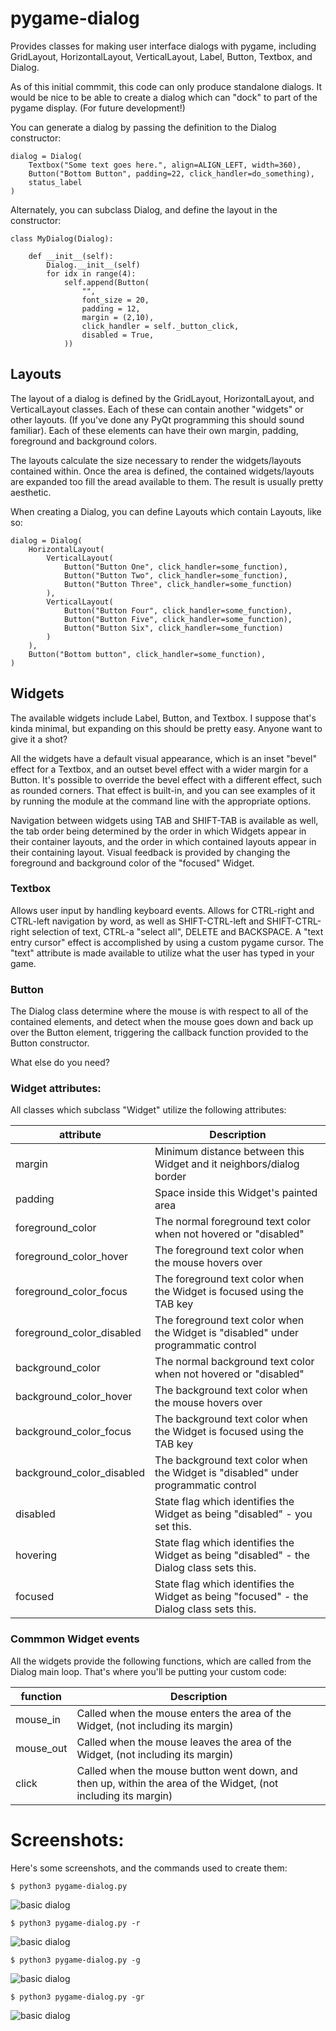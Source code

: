 # pygame-dialog

Provides classes for making user interface dialogs with pygame, including
GridLayout, HorizontalLayout, VerticalLayout, Label, Button, Textbox, and Dialog.

As of this initial commmit, this code can only produce standalone dialogs. It would be nice to be able to create a dialog which can "dock" to part of the pygame display. (For future development!)

You can generate a dialog by passing the definition to the Dialog constructor:

	dialog = Dialog(
		Textbox("Some text goes here.", align=ALIGN_LEFT, width=360),
		Button("Bottom Button", padding=22, click_handler=do_something),
		status_label
	)

Alternately, you can subclass Dialog, and define the layout in the constructor:

	class MyDialog(Dialog):

		def __init__(self):
			Dialog.__init__(self)
			for idx in range(4):
				self.append(Button(
					"",
					font_size = 20,
					padding = 12,
					margin = (2,10),
					click_handler = self._button_click,
					disabled = True,
				))

## Layouts

The layout of a dialog is defined by the GridLayout, HorizontalLayout, and
VerticalLayout classes. Each of these can contain another "widgets" or other
layouts. (If you've done any PyQt programming this should sound familiar). Each
of these elements can have their own margin, padding, foreground and background
colors.

The layouts calculate the size necessary to render the widgets/layouts
contained within. Once the area is defined, the contained widgets/layouts are
expanded too fill the aread available to them. The result is usually pretty
aesthetic.

When creating a Dialog, you can define Layouts which contain Layouts, like so:

	dialog = Dialog(
		HorizontalLayout(
			VerticalLayout(
				Button("Button One", click_handler=some_function),
				Button("Button Two", click_handler=some_function),
				Button("Button Three", click_handler=some_function)
			),
			VerticalLayout(
				Button("Button Four", click_handler=some_function),
				Button("Button Five", click_handler=some_function),
				Button("Button Six", click_handler=some_function)
			)
		),
		Button("Bottom button", click_handler=some_function),
	)


## Widgets

The available widgets include Label, Button, and Textbox. I suppose that's
kinda minimal, but expanding on this should be pretty easy. Anyone want to give
it a shot?

All the widgets have a default visual appearance, which is an inset "bevel"
effect for a Textbox, and an outset bevel effect with a wider margin for a
Button. It's possible to override the bevel effect with a different effect,
such as rounded corners. That effect is built-in, and you can see examples of
it by running the module at the command line with the appropriate options.

Navigation between widgets using TAB and SHIFT-TAB is available as well, the
tab order being determined by the order in which Widgets appear in their
container layouts, and the order in which contained layouts appear in their
containing layout. Visual feedback is provided by changing the foreground and
background color of the "focused" Widget.

### Textbox

Allows user input by handling keyboard events. Allows for CTRL-right and
CTRL-left navigation by word, as well as SHIFT-CTRL-left and SHIFT-CTRL-right
selection of text, CTRL-a "select all", DELETE and BACKSPACE. A "text entry
cursor" effect is accomplished by using a custom pygame cursor. The "text"
attribute is made available to utilize what the user has typed in your game.

### Button

The Dialog class determine where the mouse is with respect to all of the
contained elements, and detect when the mouse goes down and back up over the
Button element, triggering the callback function provided to the Button
constructor.

What else do you need?


### Widget attributes:

All classes which subclass "Widget" utilize the following attributes:

| attribute						| Description 	|
|-------------------------------|---------------|
|	margin						| Minimum distance between this Widget and it neighbors/dialog border |
|	padding						| Space inside this Widget's painted area |
|	foreground_color			| The normal foreground text color when not hovered or "disabled" |
|	foreground_color_hover		| The foreground text color when the mouse hovers over |
|	foreground_color_focus		| The foreground text color when the Widget is focused using the TAB key |
|	foreground_color_disabled	| The foreground text color when the Widget is "disabled" under programmatic control |
|	background_color			| The normal background text color when not hovered or "disabled" |
|	background_color_hover		| The background text color when the mouse hovers over |
|	background_color_focus		| The background text color when the Widget is focused using the TAB key |
|	background_color_disabled	| The background text color when the Widget is "disabled" under programmatic control |
|	disabled					| State flag which identifies the Widget as being "disabled" - you set this. |
|	hovering					| State flag which identifies the Widget as being "disabled" - the Dialog class sets this. ||
|	focused						| State flag which identifies the Widget as being "focused" - the Dialog class sets this. ||

### Commmon Widget events

All the widgets provide the following functions, which are called from the Dialog main loop. That's where you'll be putting your custom code:

| function			| Description 	|
|-------------------|---------------|
|	mouse_in		| Called when the mouse enters the area of the Widget, (not including its margin) |
|	mouse_out		| Called when the mouse leaves the area of the Widget, (not including its margin) |
|	click			| Called when the mouse button went down, and then up, within the area of the Widget, (not including its margin) |

# Screenshots:

Here's some screenshots, and the commands used to create them:

	$ python3 pygame-dialog.py

![basic dialog](https://github.com/Zen-Master-SoSo/pygame-dialog/blob/main/screenshots/dialog.png?raw=true)

	$ python3 pygame-dialog.py -r

![basic dialog](https://github.com/Zen-Master-SoSo/pygame-dialog/blob/main/screenshots/roundies.png?raw=true)

	$ python3 pygame-dialog.py -g

![basic dialog](https://github.com/Zen-Master-SoSo/pygame-dialog/blob/main/screenshots/grid.png?raw=true)

	$ python3 pygame-dialog.py -gr

![basic dialog](https://github.com/Zen-Master-SoSo/pygame-dialog/blob/main/screenshots/grid-roundies.png?raw=true)


